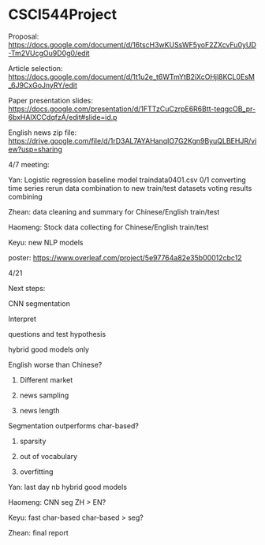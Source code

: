 # CSCI544Project

Proposal: https://docs.google.com/document/d/16tscH3wKUSsWF5yoF2ZXcvFu0yUD-Tm2VUcgOu9D0g0/edit

Article selection: https://docs.google.com/document/d/1t1u2e_t6WTmYtB2iXcOHjl8KCL0EsM_6J9CxGoJnyRY/edit

Paper presentation slides: https://docs.google.com/presentation/d/1FTTzCuCzrpE6R6Btt-teqgcOB_pr-6bxHAlXCCdqfzA/edit#slide=id.p

English news zip file: https://drive.google.com/file/d/1rD3AL7AYAHanqIO7G2Kgn9ByuQLBEHJR/view?usp=sharing



4/7 meeting:

Yan:
Logistic regression baseline model
traindata0401.csv 0/1 converting
time series rerun
data combination to new train/test datasets
voting results combining

Zhean:
data cleaning and summary for Chinese/English train/test

Haomeng:
Stock data collecting for Chinese/English train/test


Keyu:
new NLP models

poster:
https://www.overleaf.com/project/5e97764a82e35b00012cbc12


4/21

Next steps:

CNN segmentation

Interpret

questions and test hypothesis

hybrid good models only

English worse than Chinese?

1) Different market

2) news sampling

3) news length

Segmentation outperforms char-based?

1) sparsity

2) out of vocabulary

3) overfitting


Yan:
last day nb
hybrid good models

Haomeng:
CNN seg
ZH > EN?

Keyu:
fast char-based
char-based > seg?

Zhean:
final report


